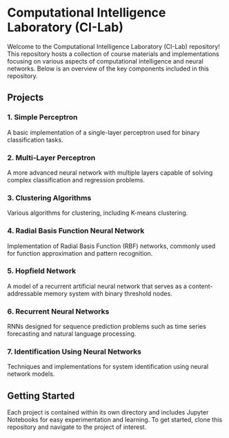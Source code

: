 # Computational Intelligence Laboratory (CI-Lab)

Welcome to the Computational Intelligence Laboratory (CI-Lab) repository! This repository hosts a collection of course materials and implementations focusing on various aspects of computational intelligence and neural networks. Below is an overview of the key components included in this repository.

## Projects

### 1. Simple Perceptron
A basic implementation of a single-layer perceptron used for binary classification tasks.

### 2. Multi-Layer Perceptron
A more advanced neural network with multiple layers capable of solving complex classification and regression problems.

### 3. Clustering Algorithms
Various algorithms for clustering, including K-means clustering.

### 4. Radial Basis Function Neural Network
Implementation of Radial Basis Function (RBF) networks, commonly used for function approximation and pattern recognition.

### 5. Hopfield Network
A model of a recurrent artificial neural network that serves as a content-addressable memory system with binary threshold nodes.

### 6. Recurrent Neural Networks
RNNs designed for sequence prediction problems such as time series forecasting and natural language processing.

### 7. Identification Using Neural Networks
Techniques and implementations for system identification using neural network models.

## Getting Started

Each project is contained within its own directory and includes Jupyter Notebooks for easy experimentation and learning. To get started, clone this repository and navigate to the project of interest.



